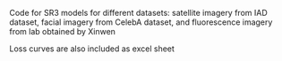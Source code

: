 Code for SR3 models for different datasets: satellite imagery from IAD dataset, facial imagery from CelebA dataset, and fluorescence imagery from lab obtained by Xinwen

Loss curves are also included as excel sheet
